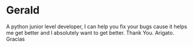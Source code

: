 # Gerald
A python junior level developer, I can help you fix your bugs cause it helps me get better and I absolutely want to get better. Thank You. Arigato. Gracias

